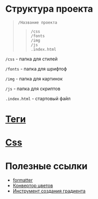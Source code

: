 # Структура проекта

>     /Название проекта 
>>     /css
>>     /fonts
>>     /img
>>     /js
>>     .index.html

`/css` - папка для стилей

`/fonts` - папка для шрифтоф

`/img` - папка для картинок

`/js` - папка для скриптов

`.index.html` - стартовый файл

# [Теги](https://github.com/SuvStreet/Totorial-Front-end/blob/main/%D0%92%D1%91%D1%80%D1%81%D1%82%D0%BA%D0%B0/%D0%A2%D0%B5%D0%B3%D0%B8/README.md "часто используемые теги в HTML")

# [Css](https://github.com/SuvStreet/Totorial-Front-end/tree/main/%D0%92%D1%91%D1%80%D1%81%D1%82%D0%BA%D0%B0/css)

# Полезные ссылки
  * [formatter](https://jsonformatter.org/)
  * [Конвертор цветов](https://colorscheme.ru/color-converter.html)
  * [Инструмент создания градиента](https://www.colorzilla.com/gradient-editor/)
